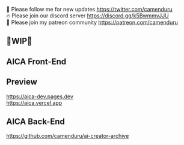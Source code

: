 🐣 Please follow me for new updates https://twitter.com/camenduru <br />
🔥 Please join our discord server https://discord.gg/k5BwmmvJJU <br />
🥳 Please join my patreon community https://patreon.com/camenduru <br />

## 🚦WIP🚦

## AICA Front-End

## Preview

https://aica-dev.pages.dev <br />
https://aica.vercel.app

## AICA Back-End
https://github.com/camenduru/ai-creator-archive
